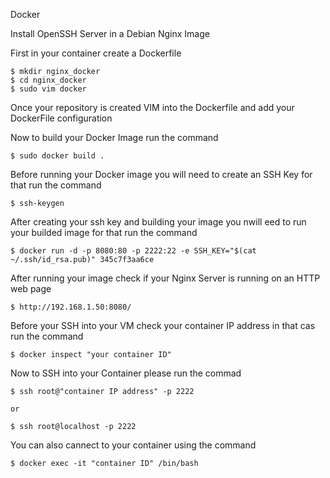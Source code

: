 Docker

Install OpenSSH Server in a Debian Nginx Image

First in your container create a Dockerfile

    $ mkdir nginx_docker
    $ cd nginx_docker
    $ sudo vim docker

Once your repository is created VIM into the Dockerfile and add your DockerFile configuration


Now to build your Docker Image run the command

    $ sudo docker build .

Before running your Docker image you will need to create an SSH Key for that run the command

    $ ssh-keygen

After creating your ssh key and building your image you nwill eed to run your builded image for that run the command

    $ docker run -d -p 8080:80 -p 2222:22 -e SSH_KEY="$(cat ~/.ssh/id_rsa.pub)" 345c7f3aa6ce

After running your image check if your Nginx Server is running on an HTTP web page

    $ http://192.168.1.50:8080/

Before your SSH into your VM check your container IP address in that cas run the command

    $ docker inspect "your container ID"

Now to SSH into your Container please run the commad 

    $ ssh root@"container IP address" -p 2222

    or

    $ ssh root@localhost -p 2222

You can also cannect to your container using the command

    $ docker exec -it "container ID" /bin/bash